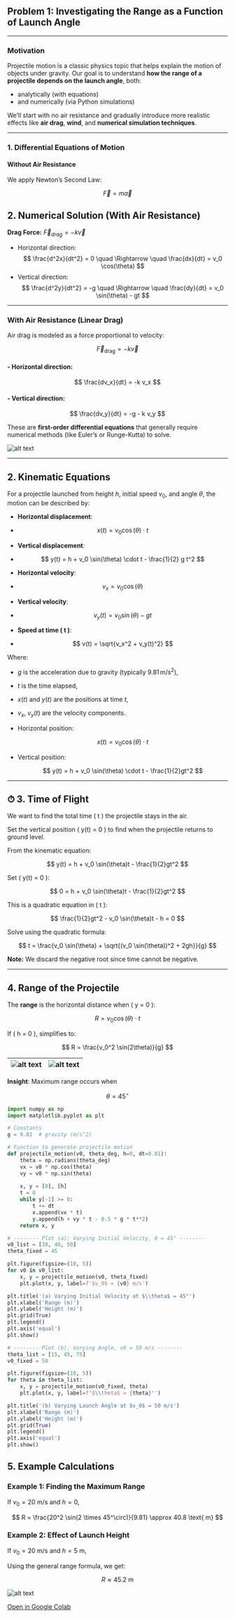 ## Problem 1: Investigating the Range as a Function of Launch Angle

---

### Motivation

Projectile motion is a classic physics topic that helps explain the motion of objects under gravity. Our goal is to understand **how the range of a projectile depends on the launch angle**, both:

- analytically (with equations)
- and numerically (via Python simulations)

We’ll start with no air resistance and gradually introduce more realistic effects like **air drag**, **wind**, and **numerical simulation techniques**.

---

###  1. Differential Equations of Motion

####  Without Air Resistance

We apply Newton’s Second Law:

$$
\vec{F} = m\vec{a}
$$

## 2. Numerical Solution (With Air Resistance)

**Drag Force:** $\vec{F}_{drag} = -k\vec{v}$

- Horizontal direction:
  $$
  \frac{d^2x}{dt^2} = 0 \quad \Rightarrow \quad \frac{dx}{dt} = v_0 \cos(\theta)
  $$
- Vertical direction:
  $$
  \frac{d^2y}{dt^2} = -g \quad \Rightarrow \quad \frac{dy}{dt} = v_0 \sin(\theta) - gt
  $$

---

###  With Air Resistance (Linear Drag)

Air drag is modeled as a force proportional to velocity:

$$
\vec{F}_{\text{drag}} = -k \vec{v}
$$

#### - Horizontal direction:

$$
\frac{dv_x}{dt} = -k v_x
$$

#### - Vertical direction:

$$
\frac{dv_y}{dt} = -g - k v_y
$$

These are **first-order differential equations** that generally require numerical methods (like Euler’s or Runge-Kutta) to solve.


![alt text](image-14.png)

---

## 2. Kinematic Equations

For a projectile launched from height $h$, initial speed $v_0$, and angle $\theta$, the motion can be described by:


- **Horizontal displacement**:
- 
  $$
  x(t) = v_0 \cos(\theta) \cdot t
  $$

- **Vertical displacement**:
- 
  $$
  y(t) = h + v_0 \sin(\theta) \cdot t - \frac{1}{2} g t^2
  $$

- **Horizontal velocity**:
- 
  $$
  v_x = v_0 \cos(\theta)
  $$

- **Vertical velocity**:
- 
  $$
  v_y(t) = v_0 \sin(\theta) - g t
  $$

- **Speed at time \( t \)**:
- 
  $$
  v(t) = \sqrt{v_x^2 + v_y(t)^2}
  $$

Where:

- $g$ is the acceleration due to gravity (typically $9.81 \, \text{m/s}^2$),
  
- $t$ is the time elapsed,
  
- $x(t)$ and $y(t)$ are the positions at time $t$,
  
- $v_x$, $v_y(t)$ are the velocity components.




- Horizontal position:
  
  $$
  x(t) = v_0 \cos(\theta) \cdot t
  $$

- Vertical position:
  
  $$
  y(t) = h + v_0 \sin(\theta) \cdot t - \frac{1}{2}gt^2
  $$

---

## ⏱ 3. Time of Flight 

We want to find the total time \( t \) the projectile stays in the air.

Set the vertical position \( y(t) = 0 \) to find when the projectile returns to ground level.

From the kinematic equation:

$$
y(t) = h + v_0 \sin(\theta)t - \frac{1}{2}gt^2
$$

Set \( y(t) = 0 \):

$$
0 = h + v_0 \sin(\theta)t - \frac{1}{2}gt^2
$$

This is a quadratic equation in \( t \):

$$
\frac{1}{2}gt^2 - v_0 \sin(\theta)t - h = 0
$$


Solve using the quadratic formula:

$$
t = \frac{v_0 \sin(\theta) + \sqrt{(v_0 \sin(\theta))^2 + 2gh}}{g}
$$

 **Note:** We discard the negative root since time cannot be negative.

---

##  4. Range of the Projectile

The **range** is the horizontal distance when \( y = 0 \):

$$
R = v_0 \cos(\theta) \cdot t
$$

If \( h = 0 \), simplifies to:

$$
R = \frac{v_0^2 \sin(2\theta)}{g}
$$

| ![alt text](image-15.png) | ![alt text](image-16.png) |
|:-------------------------:|:-------------------------:|



**Insight**: Maximum range occurs when 

$$
\theta = 45^\circ
$$

```python
import numpy as np
import matplotlib.pyplot as plt

# Constants
g = 9.81  # gravity (m/s^2)

# Function to generate projectile motion
def projectile_motion(v0, theta_deg, h=0, dt=0.01):
    theta = np.radians(theta_deg)
    vx = v0 * np.cos(theta)
    vy = v0 * np.sin(theta)
    
    x, y = [0], [h]
    t = 0
    while y[-1] >= 0:
        t += dt
        x.append(vx * t)
        y.append(h + vy * t - 0.5 * g * t**2)
    return x, y

# -------- Plot (a): Varying Initial Velocity, θ = 45° --------
v0_list = [30, 40, 50]
theta_fixed = 45

plt.figure(figsize=(10, 5))
for v0 in v0_list:
    x, y = projectile_motion(v0, theta_fixed)
    plt.plot(x, y, label=f'$v_0$ = {v0} m/s')

plt.title('(a) Varying Initial Velocity at $\\theta$ = 45°')
plt.xlabel('Range (m)')
plt.ylabel('Height (m)')
plt.grid(True)
plt.legend()
plt.axis('equal')
plt.show()

# -------- Plot (b): Varying Angle, v0 = 50 m/s --------
theta_list = [15, 45, 75]
v0_fixed = 50

plt.figure(figsize=(10, 5))
for theta in theta_list:
    x, y = projectile_motion(v0_fixed, theta)
    plt.plot(x, y, label=f'$\\theta$ = {theta}°')

plt.title('(b) Varying Launch Angle at $v_0$ = 50 m/s')
plt.xlabel('Range (m)')
plt.ylabel('Height (m)')
plt.grid(True)
plt.legend()
plt.axis('equal')
plt.show()
```
## **5. Example Calculations**

### **Example 1: Finding the Maximum Range**
If $v_0 = 20$ m/s and $h=0$,

$$ R = \frac{20^2 \sin(2 \times 45^\circ)}{9.81} \approx 40.8 \text{ m} $$

### **Example 2: Effect of Launch Height**
If $v_0 = 20$ m/s and $h=5$ m,

Using the general range formula, we get:

$$ R \approx 45.2 \text{ m} $$

![alt text](image-17.png)

[Open in Google Colab](https://colab.research.google.com/drive/1elZ2xLhNI2pmZLni9gtiF3DZPibluV10?usp=sharing)